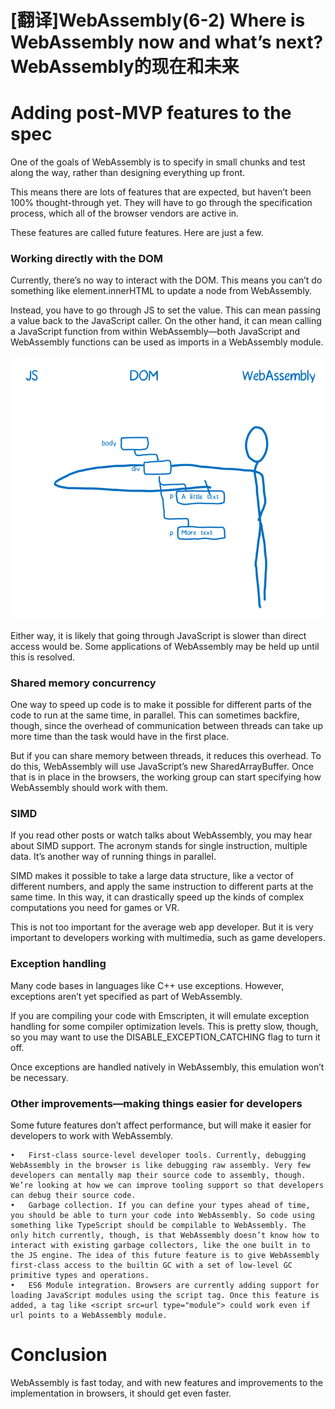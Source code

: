# [翻译]WebAssembly(6-2) Where is WebAssembly now and what’s next? WebAssembly的现在和未来


# Adding post-MVP features to the spec

One of the goals of WebAssembly is to specify in small chunks and test along the way, rather than designing everything up front.

This means there are lots of features that are expected, but haven’t been 100% thought-through yet. They will have to go through the specification process, which all of the browser vendors are active in.

These features are called future features. Here are just a few.

### Working directly with the DOM

Currently, there’s no way to interact with the DOM. This means you can’t do something like element.innerHTML to update a node from WebAssembly.

Instead, you have to go through JS to set the value. This can mean passing a value back to the JavaScript caller. On the other hand, it can mean calling a JavaScript function from within WebAssembly—both JavaScript and WebAssembly functions can be used as imports in a WebAssembly module.

![](media/14945854095569.png)

Either way, it is likely that going through JavaScript is slower than direct access would be. Some applications of WebAssembly may be held up until this is resolved.

### Shared memory concurrency

One way to speed up code is to make it possible for different parts of the code to run at the same time, in parallel. This can sometimes backfire, though, since the overhead of communication between threads can take up more time than the task would have in the first place.

But if you can share memory between threads, it reduces this overhead. To do this, WebAssembly will use JavaScript’s new SharedArrayBuffer. Once that is in place in the browsers, the working group can start specifying how WebAssembly should work with them.

### SIMD

If you read other posts or watch talks about WebAssembly, you may hear about SIMD support. The acronym stands for single instruction, multiple data. It’s another way of running things in parallel.

SIMD makes it possible to take a large data structure, like a vector of different numbers, and apply the same instruction to different parts at the same time. In this way, it can drastically speed up the kinds of complex computations you need for games or VR.

This is not too important for the average web app developer. But it is very important to developers working with multimedia, such as game developers.
 
### Exception handling

Many code bases in languages like C++ use exceptions. However, exceptions aren’t yet specified as part of WebAssembly.

If you are compiling your code with Emscripten, it will emulate exception handling for some compiler optimization levels. This is pretty slow, though, so you may want to use the DISABLE_EXCEPTION_CATCHING flag to turn it off.

Once exceptions are handled natively in WebAssembly, this emulation won’t be necessary.

### Other improvements—making things easier for developers

Some future features don’t affect performance, but will make it easier for developers to work with WebAssembly.

	•	First-class source-level developer tools. Currently, debugging WebAssembly in the browser is like debugging raw assembly. Very few developers can mentally map their source code to assembly, though. We’re looking at how we can improve tooling support so that developers can debug their source code.
	•	Garbage collection. If you can define your types ahead of time, you should be able to turn your code into WebAssembly. So code using something like TypeScript should be compilable to WebAssembly. The only hitch currently, though, is that WebAssembly doesn’t know how to interact with existing garbage collectors, like the one built in to the JS engine. The idea of this future feature is to give WebAssembly first-class access to the builtin GC with a set of low-level GC primitive types and operations.
	•	ES6 Module integration. Browsers are currently adding support for loading JavaScript modules using the script tag. Once this feature is added, a tag like <script src=url type="module"> could work even if url points to a WebAssembly module.

# Conclusion

WebAssembly is fast today, and with new features and improvements to the implementation in browsers, it should get even faster.

